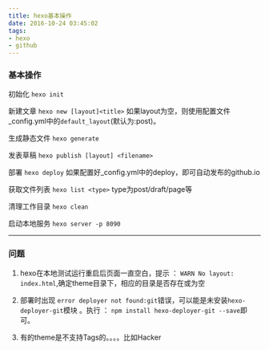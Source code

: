 ```yaml
---
title: hexo基本操作
date: 2016-10-24 03:45:02
tags:
- hexo
- github
---
```

### 基本操作

初始化
`hexo init`

新建文章
`hexo new [layout]<title>`
如果layout为空，则使用配置文件_config.yml中的`default_layout`(默认为:post)。

生成静态文件
`hexo generate `

发表草稿
`hexo publish [layout] <filename>`

部署
`hexo deploy`
如果配置好_config.yml中的deploy，即可自动发布的github.io

获取文件列表
`hexo list <type>`
type为post/draft/page等

清理工作目录
`hexo clean`

启动本地服务
`hexo server -p 8090`

***

### 问题
1. hexo在本地测试运行重启后页面一直空白，提示 ： `WARN No layout: index.html`,确定theme目录下，相应的目录是否存在或为空

2. 部署时出现 `error deployer not found:git`错误，可以能是未安装`hexo-deployer-git`模块 。执行 ：
    `npm install hexo-deployer-git --save`即可。  
3. 有的theme是不支持Tags的。。。。比如Hacker
